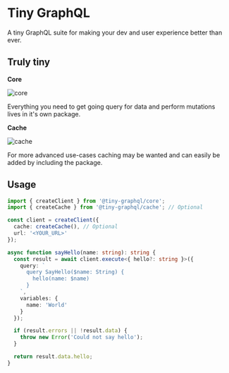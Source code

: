# Tiny GraphQL

A tiny GraphQL suite for making your dev and user experience better than ever.

## Truly tiny

**Core**

![core](https://badgen.net/bundlephobia/minzip/@tiny-graphql/core)

Everything you need to get going query for data and perform mutations lives in it's own package.

**Cache**

![cache](https://badgen.net/bundlephobia/minzip/@tiny-graphql/cache)

For more advanced use-cases caching may be wanted and can easily be added by including the package.

## Usage

```typescript
import { createClient } from '@tiny-graphql/core';
import { createCache } from '@tiny-graphql/cache'; // Optional

const client = createClient({
  cache: createCache(), // Optional
  url: '<YOUR_URL>'
});

async function sayHello(name: string): string {
  const result = await client.execute<{ hello?: string }>({
    query: `
      query SayHello($name: String) {
        hello(name: $name)
      }
    `,
    variables: {
      name: 'World'
    }
  });

  if (result.errors || !result.data) {
    throw new Error('Could not say hello');
  }

  return result.data.hello;
}
```

